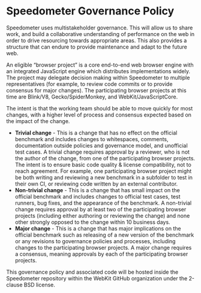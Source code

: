 # Speedometer Governance Policy

Speedometer uses multistakeholder governance.
This will allow us to share work, and build a collaborative understanding of performance on the web
in order to drive resourcing towards appropriate areas.
This also provides a structure that can endure to provide maintenance and adapt to the future web.

An eligible “browser project” is a core end-to-end web browser engine with an integrated JavaScript engine
which distributes implementations widely. The project may delegate decision making within Speedometer
to multiple representatives (for example, to review code commits or to provide consensus for major changes).
The participating browser projects at this time are Blink/V8, Gecko/SpiderMonkey, and WebKit/JavaScriptCore.

The intent is that the working team should be able to move quickly for most changes,
with a higher level of process and consensus expected based on the impact of the change.

-   **Trivial change** - This is a change that has no effect on the official benchmark and includes changes
    to whitespaces, comments, documentation outside policies and governance model, and unofficial test cases.
    A trivial change requires approval by a reviewer, who is not the author of the change,
    from one of the participating browser projects.
    The intent is to ensure basic code quality & license compatibility, not to reach agreement.
    For example, one participating browser project might be both writing and reviewing a new benchmark in
    a subfolder to test in their own CI, or reviewing code written by an external contributor.
-   **Non-trivial change** - This is a change that has small impact on the official benchmark and includes
    changes to official test cases, test runners, bug fixes, and the appearance of the benchmark.
    A non-trivial change requires approval by at least two of the participating browser projects
    (including either authoring or reviewing the change) and none other strongly opposed to the change
    within 10 business days.
-   **Major change** - This is a change that has major implications on the official benchmark such as
    releasing of a new version of the benchmark or any revisions to governance policies and processes,
    including changes to the participating browser projects.
    A major change requires a consensus, meaning approvals by each of the participating browser projects.

This governance policy and associated code will be hosted inside the Speedometer repository within
the WebKit GitHub organization under the 2-clause BSD license.
